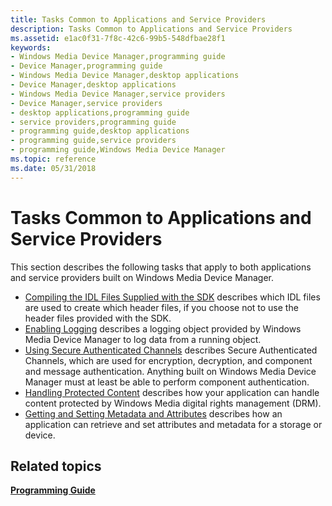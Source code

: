 ```yaml
---
title: Tasks Common to Applications and Service Providers
description: Tasks Common to Applications and Service Providers
ms.assetid: e1ac0f31-7f8c-42c6-99b5-548dfbae28f1
keywords:
- Windows Media Device Manager,programming guide
- Device Manager,programming guide
- Windows Media Device Manager,desktop applications
- Device Manager,desktop applications
- Windows Media Device Manager,service providers
- Device Manager,service providers
- desktop applications,programming guide
- service providers,programming guide
- programming guide,desktop applications
- programming guide,service providers
- programming guide,Windows Media Device Manager
ms.topic: reference
ms.date: 05/31/2018
---
```


# Tasks Common to Applications and Service Providers

This section describes the following tasks that apply to both applications and service providers built on Windows Media Device Manager.

-   [Compiling the IDL Files Supplied with the SDK](compiling-the-idl-files-supplied-with-the-sdk.md) describes which IDL files are used to create which header files, if you choose not to use the header files provided with the SDK.
-   [Enabling Logging](enabling-logging.md) describes a logging object provided by Windows Media Device Manager to log data from a running object.
-   [Using Secure Authenticated Channels](using-secure-authenticated-channels.md) describes Secure Authenticated Channels, which are used for encryption, decryption, and component and message authentication. Anything built on Windows Media Device Manager must at least be able to perform component authentication.
-   [Handling Protected Content](handling-protected-content.md) describes how your application can handle content protected by Windows Media digital rights management (DRM).
-   [Getting and Setting Metadata and Attributes](getting-and-setting-metadata-and-attributes.md) describes how an application can retrieve and set attributes and metadata for a storage or device.

## Related topics

<dl> <dt>

[**Programming Guide**](programming-guide.md)
</dt> </dl>

 

 




